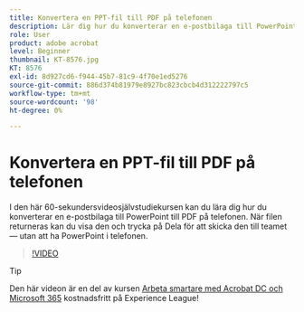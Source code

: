 ```yaml
---
title: Konvertera en PPT-fil till PDF på telefonen
description: Lär dig hur du konverterar en e-postbilaga till PowerPoint till PDF på telefonen
role: User
product: adobe acrobat
level: Beginner
thumbnail: KT-8576.jpg
KT: 8576
exl-id: 8d927cd6-f944-45b7-81c9-4f70e1ed5276
source-git-commit: 886d374b81979e8927bc823cbcb4d312222797c5
workflow-type: tm+mt
source-wordcount: '98'
ht-degree: 0%

---
```


# Konvertera en PPT-fil till PDF på telefonen

I den här 60-sekundersvideosjälvstudiekursen kan du lära dig hur du konverterar en e-postbilaga till PowerPoint till PDF på telefonen. När filen returneras kan du visa den och trycka på Dela för att skicka den till teamet — utan att ha PowerPoint i telefonen.

>[!VIDEO](https://video.tv.adobe.com/v/336366?hidetitle=true)

>[!TIP]
>
>Den här videon är en del av kursen [Arbeta smartare med Acrobat DC och Microsoft 365](https://experienceleague.adobe.com/?recommended=Acrobat-U-1-2021.microsoft365) kostnadsfritt på Experience League!
